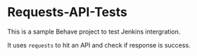 # Requests-API-Tests

This is a sample Behave project to test Jenkins intergration. 

It uses `requests` to hit an API and check if response is success.
